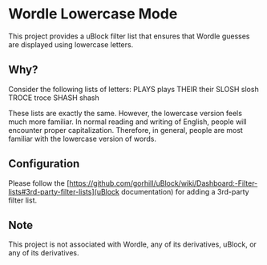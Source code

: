 # Wordle Lowercase Mode

This project provides a uBlock filter list that ensures that Wordle guesses are displayed using lowercase letters.

## Why?

Consider the following lists of letters:
PLAYS		plays
THEIR		their
SLOSH		slosh
TROCE		troce
SHASH		shash



These lists are exactly the same. However, the lowercase version feels much more familiar. In normal reading and writing of English, people will encounter proper capitalization. Therefore, in general, people are most familiar with the lowercase version of words.

## Configuration

Please follow the [https://github.com/gorhill/uBlock/wiki/Dashboard:-Filter-lists#3rd-party-filter-lists](uBlock documentation) for adding a 3rd-party filter list.

## Note

This project is not associated with Wordle, any of its derivatives, uBlock, or any of its derivatives.
